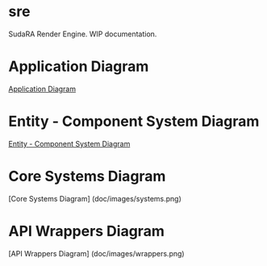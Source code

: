 # sre
SudaRA Render Engine.
WIP documentation.

# Application Diagram
[Application Diagram](doc/images/application.png)

# Entity - Component System Diagram
[Entity - Component System Diagram](doc/images/components.png)

# Core Systems Diagram
[Core Systems Diagram] (doc/images/systems.png)

# API Wrappers Diagram
[API Wrappers Diagram] (doc/images/wrappers.png)